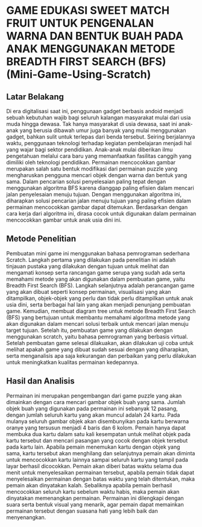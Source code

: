 # GAME EDUKASI SWEET MATCH FRUIT UNTUK PENGENALAN WARNA DAN BENTUK BUAH PADA ANAK MENGGUNAKAN METODE BREADTH FIRST SEARCH (BFS) (Mini-Game-Using-Scratch)

## Latar Belakang
Di era digitalisasi saat ini, penggunaan gadget berbasis andoid menjadi sebuah kebutuhan wajib bagi seluruh kalangan masyarakat mulai dari usia muda hingga dewasa.  Tak hanya masyarakat di usia dewasa, saat ini anak-anak yang berusia dibawah umur juga banyak yang mulai menggunakan gadget, bahkan sulit untuk terlepas dari benda tersebut. Seiring berjalannya waktu, penggunaan teknologi terhadap kegiatan pembelajaran menjadi hal yang wajar bagi sektor pendidikan. Anak-anak mulai diberikan ilmu pengetahuan melalui cara baru yang memanfaatkan fasilitas canggih yang dimiliki oleh teknologi pendidikan. Permainan mencocokkan gambar merupakan salah satu bentuk modifikasi dari permainan puzzle yang mengharuskan pengguna mencari objek dengan warna dan bentuk yang sama. Dalam pencarian solusi penyelesaian paling tepat dengan menggunakan algoritma BFS karena dianggap paling efisien dalam mencari jalan penyelesaian menuju tujuan. Dengan menggunakan algoritma ini, diharapkan solusi pencarian jalan menuju tujuan yang paling efisien dalam permainan mencocokkan gambar dapat ditemukan. Berdasarkan dengan cara kerja dari algoritma ini, dirasa cocok untuk digunakan dalam permainan mencocokkan gambar untuk anak usia dini ini. 

## Metode Penelitian
Pembuatan mini game ini menggunakan bahasa pemrograman sederhana Scratch. Langkah pertama yang dilakukan pada penelitian ini adalah tinjauan pustaka yang dilakukan dengan tujuan untuk melihat dan mengamati konsep serta rancangan game serupa yang sudah ada serta memahami metode yang akan digunakan dalam pembuatan game, yaitu Breadth First Search (BFS). Langkah selanjutnya adalah perancangan game yang akan dibuat seperti konsep permainan, visualisasi yang akan ditampilkan, objek-objek yang perlu dan tidak perlu ditampilkan untuk anak usia dini, serta berbagai hal lain yang akan menjadi penunjang pembuatan game. Kemudian, membuat diagram tree untuk metode Breadth First Search (BFS) yang bertujuan untuk membantu memahami algoritma metode yang akan digunakan dalam mencari solusi terbaik untuk mencari jalan menuju target tujuan. Setelah itu, pembuatan game yang dilakukan dengan menggunakan scratch, yaitu bahasa pemrograman yang berbasis virtual. Setelah pembuatan game selesai dilakuakan, akan dilakukan uji coba untuk melihat apakah game yang dibuat sudah sesuai dengan yang diharapkan, serta menganalisis apa saja kekurangan dan perbaikan yang perlu dilakukan untuk meningkatkan kualitas permainan kedepannya. 

## Hasil dan Analisis
Permainan ini merupakan pengembangan dari game puzzle yang akan dimainkan dengan cara mencari gambar objek buah yang sama. Jumlah objek buah yang digunakan pada permainan ini sebanyak 12 pasang, dengan jumlah seluruh kartu yang akan muncul adalah 24 kartu. Pada mulanya seluruh gambar objek akan disembunyikan pada kartu berwarna oranye yang tersusun menjadi 4 baris dan 6 kolom. Pemain hanya dapat membuka dua kartu dalam satu kali kesempatan untuk melihat objek pada kartu tersebut dan mencari pasangan yang cocok dengan objek tersebut pada kartu lain. Apabila pemain menemukan kartu dengan objek yang sama, kartu tersebut akan menghilang dan selanjutnya pemain akan diminta untuk mencocokkan kartu lainnya sampai seluruh kartu yang tampil pada layar berhasil dicocokkan. Pemain akan diberi batas waktu selama dua menit untuk menyelesaikan permainan tersebut, apabila pemain tidak dapat menyelesaikan permainan dengan batas waktu yang telah ditentukan, maka pemain akan dinyatakan kalah. Sebaliknya apabila pemain berhasil mencocokkan seluruh kartu sebelum waktu habis, maka pemain akan dinyatakan memenangkan permainan. Permainan ini dilengkapi dengan suara serta bentuk visual yang menarik, agar pemain dapat memainkan permainan tersebut dengan suasana hati yang lebih baik dan menyenangkan. 
